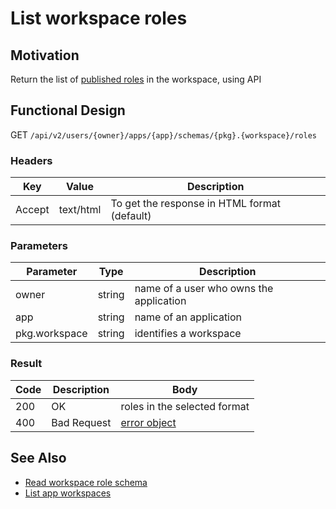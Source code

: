 # List workspace roles
## Motivation
Return the list of [published roles](../authnz/published-roles.md) in the workspace, using API

## Functional Design
GET `/api/v2/users/{owner}/apps/{app}/schemas/{pkg}.{workspace}/roles`

### Headers
| Key | Value | Description |
| --- | --- | --- |
| Accept | text/html | To get the response in HTML format (default) |

### Parameters
| Parameter | Type | Description |
| --- | --- | --- |
| owner | string | name of a user who owns the application |
| app | string | name of an application |
| pkg.workspace | string | identifies a workspace |

### Result
| Code | Description | Body |
| --- | --- | --- |
| 200 | OK | roles in the selected format |
| 400 | Bad Request | [error object](conventions.md#errors) |

## See Also
- [Read workspace role schema](read-ws-role-schema.md)
- [List app workspaces](list-app-workspaces.md)